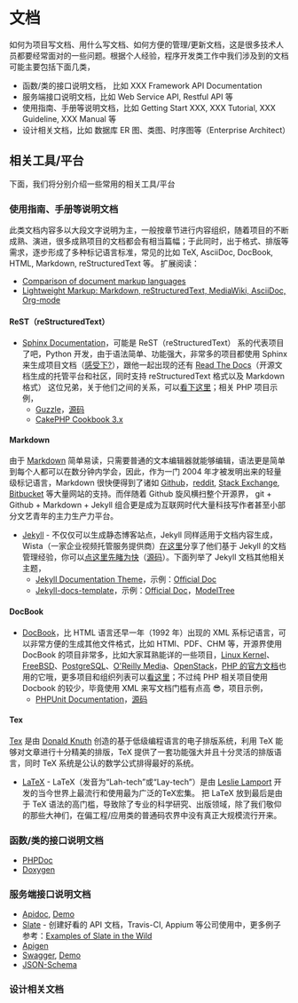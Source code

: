 # 文档

如何为项目写文档、用什么写文档、如何方便的管理/更新文档，这是很多技术人员都要经常面对的一些问题。根据个人经验，程序开发类工作中我们涉及到的文档可能主要包括下面几类，
* 函数/类的接口说明文档， 比如 XXX Framework API Documentation
* 服务端接口说明文档，比如 Web Service API, Restful API 等
* 使用指南、手册等说明文档，比如 Getting Start XXX, XXX Tutorial, XXX Guideline, XXX Manual 等
* 设计相关文档，比如 数据库 ER 图、类图、时序图等（Enterprise Architect）

## 相关工具/平台

下面，我们将分别介绍一些常用的相关工具/平台

### 使用指南、手册等说明文档

此类文档内容多以大段文字说明为主，一般按章节进行内容组织，随着项目的不断成熟、演进，很多成熟项目的文档都会有相当篇幅；于此同时，出于格式、排版等需求，逐步形成了多种标记语言标准，常见的比如 TeX, AsciiDoc, DocBook, HTML, Markdown, reStructuredText 等。
扩展阅读：
* [Comparison of document markup languages](https://en.wikipedia.org/wiki/Comparison_of_document_markup_languages)
* [Lightweight Markup: Markdown, reStructuredText, MediaWiki, AsciiDoc, Org-mode](http://hyperpolyglot.org/lightweight-markup)

#### ReST（reStructuredText）

* [Sphinx Documentation](http://sphinx-doc.org/)，可能是 ReST（reStructuredText） 系的代表项目了吧，Python 开发，由于语法简单、功能强大，非常多的项目都使用 Sphinx 来生成项目文档（[感受下?](http://sphinx-doc.org/examples.html)），跟他一起出现的还有 [Read The Docs](https://readthedocs.org/)（开源文档生成的托管平台和社区，同时支持 reStructuredText 格式以及 Markdown 格式） 这位兄弟，关于他们之间的关系，可以[看下这里](https://coderwall.com/p/vemncg/what-is-the-difference-rest-docutils-sphinx-readthedocs)；相关 PHP 项目示例，
    * [Guzzle](http://guzzle3.readthedocs.org/)，[源码](https://github.com/guzzle/guzzle/tree/v3.8.1/docs)
    * [CakePHP Cookbook 3.x](http://book.cakephp.org/3.0/en/index.html)

#### Markdown

由于 [Markdown](http://daringfireball.net/projects/markdown/) 简单易读，只需要普通的文本编辑器就能够编辑，语法更是简单到每个人都可以在数分钟内学会，因此，作为一门 2004 年才被发明出来的轻量级标记语言，Markdown 很快便得到了诸如 [Github](https://github.com)，[reddit](https://www.reddit.com/), [Stack Exchange](http://stackexchange.com/), [Bitbucket](http://sourceforge.net/) 等大量网站的支持。而伴随着 Github 旋风横扫整个开源界， git + Github + Markdown + Jekyll 组合更是成为互联网时代大量科技写作者甚至小部分文艺青年的主力生产力平台。

* [Jekyll](https://jekyllrb.com/) - 不仅仅可以生成静态博客站点，Jekyll 同样适用于文档内容生成，Wista（一家企业视频托管服务提供商）[在这里](http://wistia.com/blog/jekyll-for-documentation)分享了他们基于 Jekyll 的文档管理经验，你可以[点这里先睹为快](http://wistia.com/doc)（[源码](https://github.com/wistia/wistia-doc)）。下面列举了 Jekyll 文档其他相关主题，
    * [Jekyll Documentation Theme](https//github.com/tomjohnson1492/documentation-theme-jekyll/)，示例：[Official Doc](http://idratherbewriting.com/documentation-theme-jekyll)
    * [Jekyll-docs-template](https://github.com/bruth/jekyll-docs-template/)，示例：[Official Doc](http://bruth.github.io/jekyll-docs-template/)，[ModelTree](http://modeltree.harvest.io/ref/lookup-syntax.html)

#### DocBook

* [DocBook](http://www.docbook.org/)，比 HTML 语言还早一年（1992 年）出现的 XML 系标记语言，可以非常方便的生成其他文件格式，比如 HTMl、PDF、CHM 等，开源界使用 DocBook 的项目非常多，比如大家耳熟能详的一些项目，[Linux Kernel](https://www.kernel.org/)、[FreeBSD](http://www.freebsd.org/)、[PostgreSQL](http://www3.uk.postgresql.org/users-lounge/docs/)、[O'Reilly Media](http://www.oreilly.com/)、[OpenStack](http://docs.openstack.org/)，[PHP 的官方文档](http://www.php.net/download-docs.php)也用的它哦，更多项目和组织列表可以[看这里](http://wiki.docbook.org/WhoUsesDocBook)；不过纯 PHP 相关项目使用 Docbook 的较少，毕竟使用 XML 来写文档门槛有点高 :sunglasses:，项目示例，
    * [PHPUnit Documentation](https://phpunit.de/manual/5.1/en/index.html)，[源码](https://github.com/sebastianbergmann/phpunit-documentation)

#### Tex

[Tex](http://tug.org/) 是由 [Donald Knuth](https://zh.wikipedia.org/wiki/Donald_Knuth) 创造的基于低级编程语言的电子排版系统，利用 TeX 能够对文章进行十分精美的排版，TeX 提供了一套功能强大并且十分灵活的排版语言，同时 TeX 系统是公认的数学公式排得最好的系统。

* [LaTeX](https://latex-project.org/) - LaTeX（发音为“Lah-tech”或“Lay-tech”）是由 [Leslie Lamport](https://zh.wikipedia.org/wiki/Leslie_Lamport) 开发的当今世界上最流行和使用最为广泛的TeX宏集。 把 LaTeX 放到最后是由于 TeX 语法的高门槛，导致除了专业的科学研究、出版领域，除了我们敬仰的那些大神们，在偏工程/应用类的普通码农界中没有真正大规模流行开来。

### 函数/类的接口说明文档

* [PHPDoc](http://www.phpdoc.org/)
* [Doxygen](http://www.stack.nl/~dimitri/doxygen/)

### 服务端接口说明文档

* [Apidoc](http://apidocjs.com/), [Demo](http://apidocjs.com/example/) 
* [Slate](https://github.com/tripit/slate) - 创建好看的 API 文档，Travis-CI, Appium 等公司使用中，更多例子参考：[Examples of Slate in the Wild](https://github.com/tripit/slate#examples-of-slate-in-the-wild)
* [Apigen](http://www.apigen.org/)
* [Swagger](http://swagger.io/), [Demo](http://petstore.swagger.wordnik.com/)
* [JSON-Schema](http://json-schema.org/)

### 设计相关文档
